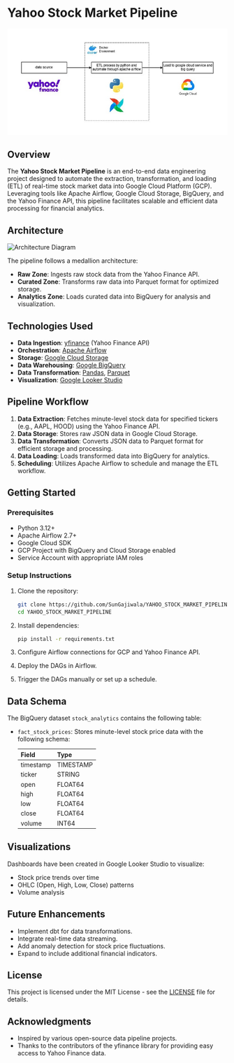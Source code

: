 # Yahoo Stock Market Pipeline

![Project Logo](images/EBC14E5D-41E5-4752-9B3B-A2DC66E4D046_1_102_o.jpeg)

## Overview

The **Yahoo Stock Market Pipeline** is an end-to-end data engineering project designed to automate the extraction, transformation, and loading (ETL) of real-time stock market data into Google Cloud Platform (GCP). Leveraging tools like Apache Airflow, Google Cloud Storage, BigQuery, and the Yahoo Finance API, this pipeline facilitates scalable and efficient data processing for financial analytics.

## Architecture

![Architecture Diagram](https://via.placeholder.com/800x400)

The pipeline follows a medallion architecture:

* **Raw Zone**: Ingests raw stock data from the Yahoo Finance API.
* **Curated Zone**: Transforms raw data into Parquet format for optimized storage.
* **Analytics Zone**: Loads curated data into BigQuery for analysis and visualization.

## Technologies Used

* **Data Ingestion**: [yfinance](https://pypi.org/project/yfinance/) (Yahoo Finance API)
* **Orchestration**: [Apache Airflow](https://airflow.apache.org/)
* **Storage**: [Google Cloud Storage](https://cloud.google.com/storage)
* **Data Warehousing**: [Google BigQuery](https://cloud.google.com/bigquery)
* **Data Transformation**: [Pandas](https://pandas.pydata.org/), [Parquet](https://parquet.apache.org/)
* **Visualization**: [Google Looker Studio](https://lookerstudio.google.com/)

## Pipeline Workflow

1. **Data Extraction**: Fetches minute-level stock data for specified tickers (e.g., AAPL, HOOD) using the Yahoo Finance API.
2. **Data Storage**: Stores raw JSON data in Google Cloud Storage.
3. **Data Transformation**: Converts JSON data to Parquet format for efficient storage and processing.
4. **Data Loading**: Loads transformed data into BigQuery for analytics.
5. **Scheduling**: Utilizes Apache Airflow to schedule and manage the ETL workflow.

## Getting Started

### Prerequisites

* Python 3.12+
* Apache Airflow 2.7+
* Google Cloud SDK
* GCP Project with BigQuery and Cloud Storage enabled
* Service Account with appropriate IAM roles

### Setup Instructions

1. Clone the repository:

   ```bash
   git clone https://github.com/SunGajiwala/YAHOO_STOCK_MARKET_PIPELINE.git
   cd YAHOO_STOCK_MARKET_PIPELINE
   ```

2. Install dependencies:

   ```bash
   pip install -r requirements.txt
   ```

3. Configure Airflow connections for GCP and Yahoo Finance API.

4. Deploy the DAGs in Airflow.

5. Trigger the DAGs manually or set up a schedule.

## Data Schema

The BigQuery dataset `stock_analytics` contains the following table:

* `fact_stock_prices`: Stores minute-level stock price data with the following schema:

  | Field     | Type      |
  | --------- | --------- |
  | timestamp | TIMESTAMP |
  | ticker    | STRING    |
  | open      | FLOAT64   |
  | high      | FLOAT64   |
  | low       | FLOAT64   |
  | close     | FLOAT64   |
  | volume    | INT64     |

## Visualizations

Dashboards have been created in Google Looker Studio to visualize:

* Stock price trends over time
* OHLC (Open, High, Low, Close) patterns
* Volume analysis

## Future Enhancements

* Implement dbt for data transformations.
* Integrate real-time data streaming.
* Add anomaly detection for stock price fluctuations.
* Expand to include additional financial indicators.

## License

This project is licensed under the MIT License - see the [LICENSE](LICENSE) file for details.

## Acknowledgments

* Inspired by various open-source data pipeline projects.
* Thanks to the contributors of the yfinance library for providing easy access to Yahoo Finance data.
